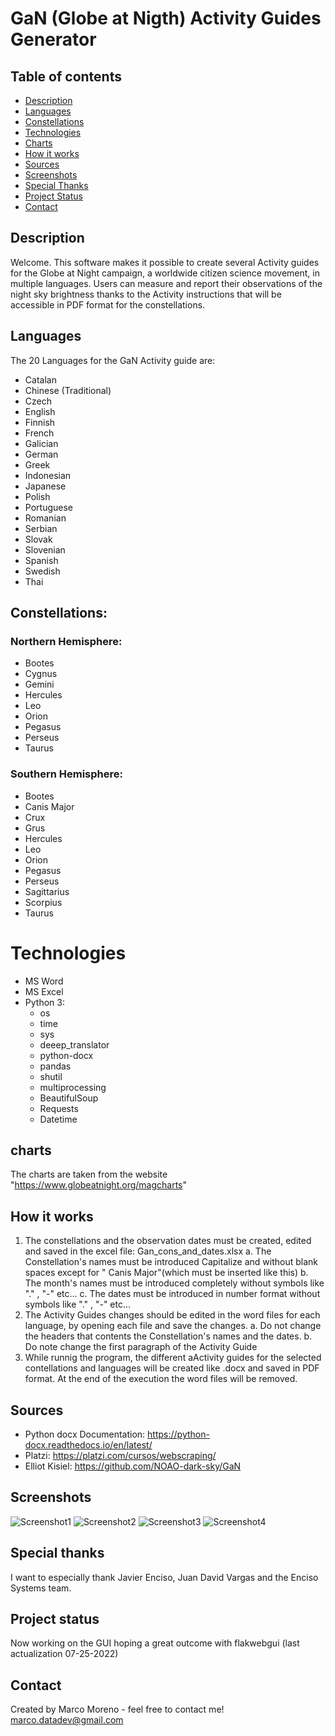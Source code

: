 # GaN (Globe at Nigth) Activity Guides Generator


## Table of contents
* [Description](#description)
* [Languages](#laguages)
* [Constellations](#constellations)
* [Technologies](#technologies)
* [Charts](#charts)
* [How it works](#how_it_works)
* [Sources](#sources)
* [Screenshots](#screenshots)
* [Special Thanks](#special_thanks)
* [Project Status](#project_status)
* [Contact](#contact)


## Description

Welcome. This software makes it possible to create several Activity guides for the Globe at Night campaign, a worldwide citizen science movement, in multiple languages. Users can measure and report their observations of the night sky brightness thanks to the Activity instructions that will be accessible in PDF format for the constellations.

## Languages

The 20 Languages for the GaN Activity guide are:
* Catalan
* Chinese (Traditional)
* Czech
* English
* Finnish
* French
* Galician
* German
* Greek
* Indonesian
* Japanese
* Polish
* Portuguese
* Romanian
* Serbian
* Slovak
* Slovenian
* Spanish
* Swedish
* Thai

## Constellations:

### Northern Hemisphere:
* Bootes
* Cygnus
* Gemini
* Hercules
* Leo
* Orion
* Pegasus
* Perseus
* Taurus

### Southern Hemisphere:
* Bootes
* Canis Major
* Crux
* Grus
* Hercules
* Leo
* Orion
* Pegasus
* Perseus
* Sagittarius
* Scorpius
* Taurus

# Technologies
* MS Word
* MS Excel
* Python 3:
    * os
    * time
    * sys
    * deeep_translator
    * python-docx
    * pandas
    * shutil
    * multiprocessing
    * BeautifulSoup
    * Requests
    * Datetime

## charts
The charts are taken from the website "https://www.globeatnight.org/magcharts"

## How it works 
1. The constellations and the observation dates must be created, edited and saved in the excel file: Gan_cons_and_dates.xlsx
    a. The Constellation's names must be introduced Capitalize and without blank spaces except for " Canis Major"(which must be inserted like this)
    b. The month's names must be introduced completely without symbols like "." , "-" etc...
    c. The dates must be introduced in number format without symbols like "." , "-" etc... 
2. The Activity Guides changes should be edited in the word files for each language, by opening each file and save the changes.
    a. Do not change the headers that contents the Constellation's names and the dates.
    b. Do note change the first paragraph of the Activity Guide
3. While runnig the program, the different aActivity guides for the selected contellations and languages will be created like .docx and saved in PDF  format. At the end of the execution the word files will be removed.

## Sources
* Python docx Documentation: https://python-docx.readthedocs.io/en/latest/
* Platzi: https://platzi.com/cursos/webscraping/
* Elliot Kisiel: https://github.com/NOAO-dark-sky/GaN

## Screenshots
![Screenshot1](./support_images/Screenshot1.png)
![Screenshot2](./support_images/Screenshot2.png)
![Screenshot3](./support_images/Screenshot3.png)
![Screenshot4](./support_images/Screenshot4.png)


## Special thanks

I want to especially thank Javier Enciso, Juan David Vargas and the Enciso Systems team.


## Project status

Now working on the GUI hoping a great outcome with flakwebgui (last actualization 07-25-2022)

## Contact

Created by Marco Moreno - feel free to contact me! 
marco.datadev@gmail.com

